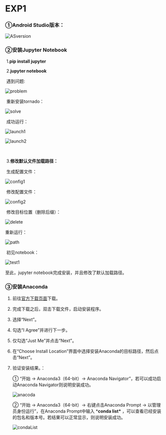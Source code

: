 #  EXP1

### ①Android Studio版本：

![ASversion](https://github.com/ChenyangLiuu/exp1/blob/main/Screenshot/ASver.png)



###  ②安装Jupyter Notebook

​	1.**pip install jupyter**

​    2.**jupyter notebook**

​		遇到问题:

![problem](https://github.com/ChenyangLiuu/exp1/blob/main/Screenshot/problem.png)

​		重新安装tornado：

![solve](https://github.com/ChenyangLiuu/exp1/blob/main/Screenshot/solveProblem.png)

​		成功运行：

![launch1](https://github.com/ChenyangLiuu/exp1/blob/main/Screenshot/launch1.png)

![launch2](https://github.com/ChenyangLiuu/exp1/blob/main/Screenshot/launch2.png)

​	

​	3.**修改默认文件加载路径：**

​		生成配置文件：

![config1](https://github.com/ChenyangLiuu/exp1/blob/main/Screenshot/config1.png)

​		修改配置文件：

![config2](https://github.com/ChenyangLiuu/exp1/blob/main/Screenshot/config2.png)

​		修改目标位置（删除后缀）：

![delete](https://github.com/ChenyangLiuu/exp1/blob/main/Screenshot/config_delete.png)

重新运行：

![path](https://github.com/ChenyangLiuu/exp1/blob/main/Screenshot/PATH.png)

​	初见notebook：

![test1](https://github.com/ChenyangLiuu/exp1/blob/main/Screenshot/test1.png)

至此，jupyter notebook完成安装，并且修改了默认加载路径。



### ③安装Anaconda

1. 前往[官方下载页面](https://link.zhihu.com/?target=https%3A//docs.anaconda.com/anaconda/install/windows)下载。

2. 完成下载之后，双击下载文件，启动安装程序。

3. 选择“Next”。

4. 勾选“I Agree”并进行下一步。

5. 仅勾选“Just Me”并点击“Next”。

6. 在“Choose Install Location”界面中选择安装Anaconda的目标路径，然后点击“Next”。

7. 验证安装结果。：

   ① “开始 → Anaconda3（64-bit）→ Anaconda Navigator”，若可以成功启动Anaconda Navigator则说明安装成功。

   ![anacoda](https://github.com/ChenyangLiuu/exp1/blob/main/Screenshot/anaconda.png)

   ② “开始 → Anaconda3（64-bit）→ 右键点击Anaconda Prompt → 以管理员身份运行”，在Anaconda Prompt中输入 ***conda list\*** ，可以查看已经安装的包名和版本号。若结果可以正常显示，则说明安装成功。

   ![condaList](https://github.com/ChenyangLiuu/exp1/blob/main/Screenshot/condaList.png)